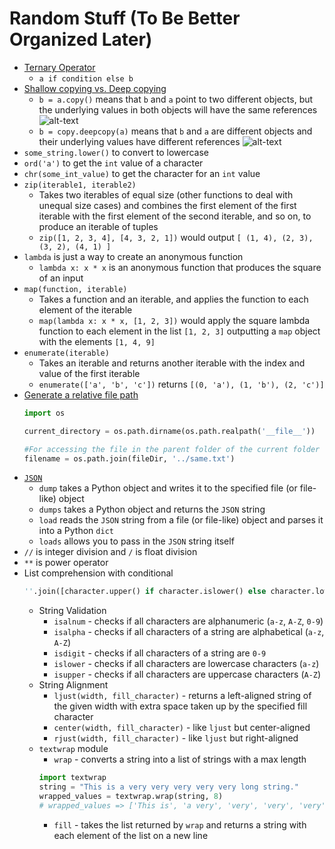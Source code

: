 # Random Stuff (To Be Better Organized Later)

* [Ternary Operator](https://stackoverflow.com/a/394814/5225575)
  * `a if condition else b`
* [Shallow copying vs. Deep copying](https://stackoverflow.com/a/3975388/5225575)
  * `b = a.copy()` means that `b` and `a` point to two different objects, but
    the underlying values in both objects will have the same references
    ![alt-text](https://i.stack.imgur.com/Vtk4m.png)
  * `b = copy.deepcopy(a)` means that `b` and `a` are different objects and their
    underlying values have different references
    ![alt-text](https://i.stack.imgur.com/BO4qO.png)
* `some_string.lower()` to convert to lowercase
* `ord('a')` to get the `int` value of a character
* `chr(some_int_value)` to get the character for an `int` value
* `zip(iterable1, iterable2)`
  * Takes two iterables of equal size (other functions to deal with unequal size
    cases) and combines the first element of the first iterable with the first
    element of the second iterable, and so on, to produce an iterable of tuples
  * `zip([1, 2, 3, 4], [4, 3, 2, 1])` would output `[ (1, 4), (2, 3), (3, 2), (4, 1) ]`
* `lambda` is just a way to create an anonymous function
  * `lambda x: x * x` is an anonymous function that produces the square of an input
* `map(function, iterable)`
  * Takes a function and an iterable, and applies the function to each element
    of the iterable
  * `map(lambda x: x * x, [1, 2, 3])` would apply the square lambda function to
    each element in the list `[1, 2, 3]` outputting a `map` object with the
    elements `[1, 4, 9]`
* `enumerate(iterable)`
  * Takes an iterable and returns another iterable with the index and value of
    the first iterable
  * `enumerate(['a', 'b', 'c'])` returns `[(0, 'a'), (1, 'b'), (2, 'c')]`
* [Generate a relative file path](https://stackoverflow.com/a/32973383/5225575)
  ```python
  import os

  current_directory = os.path.dirname(os.path.realpath('__file__'))

  #For accessing the file in the parent folder of the current folder
  filename = os.path.join(fileDir, '../same.txt')
  ```
* [`JSON`](http://stackabuse.com/reading-and-writing-json-to-a-file-in-python/)
  * `dump` takes a Python object and writes it to the specified file (or file-like) object
  * `dumps` takes a Python object and returns the `JSON` string
  * `load` reads the `JSON` string from a file (or file-like) object and parses it into a Python `dict`
  * `loads` allows you to pass in the `JSON` string itself
* `//` is integer division and `/` is float division
* `**` is power operator
* List comprehension with conditional
  ```python
  ''.join([character.upper() if character.islower() else character.lower() for character in s])
  ```
  * String Validation
    * `isalnum` - checks if all characters are alphanumeric (`a-z`, `A-Z`, `0-9`)
    * `isalpha` - checks if all characters of a string are alphabetical (`a-z`, `A-Z`)
    * `isdigit` - checks if all characters of a string are `0-9`
    * `islower` - checks if all characters are lowercase characters (`a-z`)
    * `isupper` - checks if all characters are uppercase characters (`A-Z`)
  * String Alignment
    * `ljust(width, fill_character)` - returns a left-aligned string of the given width with extra space taken up by the specified fill character
    * `center(width, fill_character)` - like `ljust` but center-aligned
    * `rjust(width, fill_character)` - like `ljust` but right-aligned
  * `textwrap` module
    * `wrap` - converts a string into a list of strings with a max length
    ```python
    import textwrap
    string = "This is a very very very very very long string."
    wrapped_values = textwrap.wrap(string, 8)
    # wrapped_values => ['This is', 'a very', 'very', 'very', 'very', 'very', 'long', 'string.']
    ```
    * `fill` - takes the list returned by `wrap` and returns a string with each element of the list on a new line
